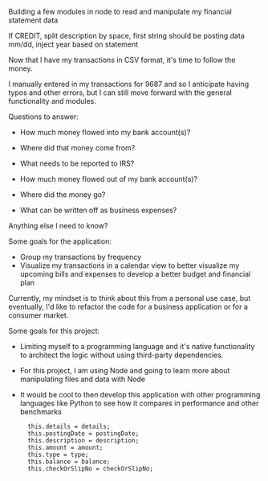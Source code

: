 Building a few modules in node to read and manipulate my financial statement data 


If CREDIT, split description by space, first string should be posting data mm/dd, inject year based on statement


Now that I have my transactions in CSV format, it's time to follow the money.

I manually entered in my transactions for 9687 and so I anticipate having typos and other errors, but I can still move forward with the general functionality and modules.

Questions to answer:
- How much money flowed into my bank account(s)?
- Where did that money come from?
- What needs to be reported to IRS?

- How much money flowed out of my bank account(s)?
- Where did the money go?
- What can be written off as business expenses?

Anything else I need to know?


Some goals for the application:
- Group my transactions by frequency
- Visualize my transactions in a calendar view to better visualize my upcoming bills and expenses to develop a better budget and financial plan

Currently, my mindset is to think about this from a personal use case, but eventually, I'd like to refactor the code for a business application or for a consumer market.

Some goals for this project:
- Limiting myself to a programming language and it's native functionality to architect the logic without using third-party dependencies.
- For this project, I am using Node and going to learn more about manipulating files and data with Node
- It would be cool to then develop this application with other programming languages like Python to see how it compares in performance and other benchmarks



		this.details = details;
		this.postingDate = postingDate;
		this.description = description;
		this.amount = amount;
		this.type = type;
		this.balance = balance;
		this.checkOrSlipNo = checkOrSlipNo;